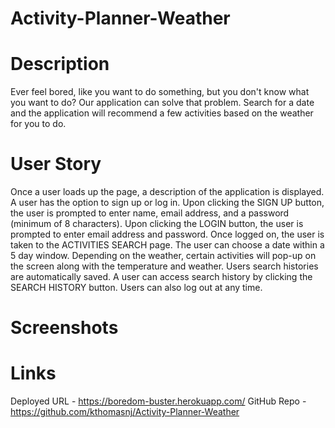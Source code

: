 # Activity-Planner-Weather

# Description
Ever feel bored, like you want to do something, but you don't know what you want to do? Our application can solve that problem. 
Search for a date and the application will recommend a few activities based on the weather for you to do.

# User Story 
Once a user loads up the page, a description of the application is displayed. A user has the option to sign up or log in. 
Upon clicking the SIGN UP button, the user is prompted to enter name, email address, and a password (minimum of 8 characters). 
Upon clicking the LOGIN button, the user is prompted to enter email address and password. 
Once logged on, the user is taken to the ACTIVITIES SEARCH page. The user can choose a date within a 5 day window. Depending on the weather, certain activities will pop-up on the screen along with the temperature and weather. Users search histories are automatically saved. A user can access search history by clicking the SEARCH HISTORY button. Users can also log out at any time.

# Screenshots


# Links
Deployed URL - https://boredom-buster.herokuapp.com/
GitHub Repo - https://github.com/kthomasnj/Activity-Planner-Weather
